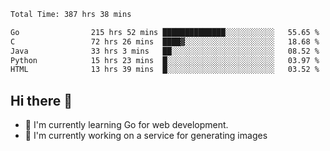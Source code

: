 <!--START_SECTION:waka-->

```txt
Total Time: 387 hrs 38 mins

Go                215 hrs 52 mins ██████████████░░░░░░░░░░░   55.65 %
C                 72 hrs 26 mins  ████▓░░░░░░░░░░░░░░░░░░░░   18.68 %
Java              33 hrs 3 mins   ██░░░░░░░░░░░░░░░░░░░░░░░   08.52 %
Python            15 hrs 23 mins  █░░░░░░░░░░░░░░░░░░░░░░░░   03.97 %
HTML              13 hrs 39 mins  █░░░░░░░░░░░░░░░░░░░░░░░░   03.52 %
```

<!--END_SECTION:waka-->

## Hi there 👋
- 🌱 I'm currently learning Go for web development.
- 🔭 I'm currently working on a service for generating images 

<!--
**prorok210/prorok210** is a ✨ _special_ ✨ repository because its `README.md` (this file) appears on your GitHub profile.

Here are some ideas to get you started:

- 🔭 I’m currently working on ...
- 🌱 I’m currently learning ...
- 👯 I’m looking to collaborate on ...
- 🤔 I’m looking for help with ...
- 💬 Ask me about ...
- 📫 How to reach me: ...
- 😄 Pronouns: ...
- ⚡ Fun fact: ...
-->
